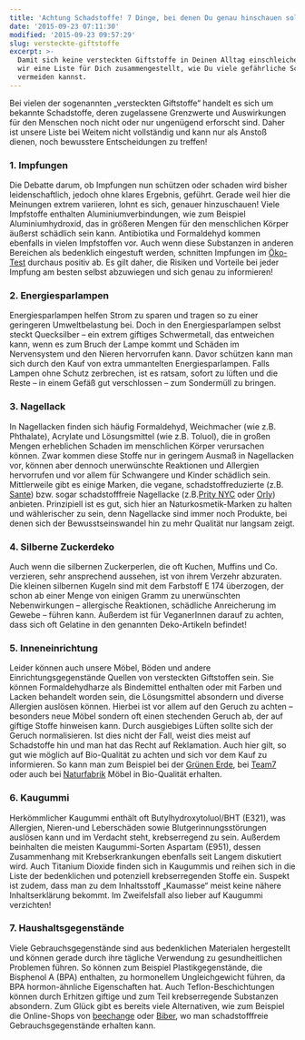 ```yaml
---
title: 'Achtung Schadstoffe! 7 Dinge, bei denen Du genau hinschauen solltest'
date: '2015-09-23 07:11:30'
modified: '2015-09-23 09:57:29'
slug: versteckte-giftstoffe
excerpt: >-
  Damit sich keine versteckten Giftstoffe in Deinen Alltag einschleichen, haben
  wir eine Liste für Dich zusammengestellt, wie Du viele gefährliche Schadstoffe
  vermeiden kannst.
---
```


Bei vielen der sogenannten „versteckten Giftstoffe“ handelt es sich um bekannte Schadstoffe, deren zugelassene Grenzwerte und Auswirkungen für den Menschen noch nicht oder nur ungenügend erforscht sind. Daher ist unsere Liste bei Weitem nicht vollständig und kann nur als Anstoß dienen, noch bewusstere Entscheidungen zu treffen!

### 1\. Impfungen

Die Debatte darum, ob Impfungen nun schützen oder schaden wird bisher leidenschaftlich, jedoch ohne klares Ergebnis, geführt. Gerade weil hier die Meinungen extrem variieren, lohnt es sich, genauer hinzuschauen! Viele Impfstoffe enthalten Aluminiumverbindungen, wie zum Beispiel Aluminiumhydroxid, das in größeren Mengen für den menschlichen Körper äußerst schädlich sein kann. Antibiotika und Formaldehyd kommen ebenfalls in vielen Impfstoffen vor. Auch wenn diese Substanzen in anderen Bereichen als bedenklich eingestuft werden, schnitten Impfungen im [Öko-Test](http://www.oekotest.de/cgi/index.cgi?artnr=96857&bernr=07) durchaus positiv ab. Es gilt daher, die Risiken und Vorteile bei jeder Impfung am besten selbst abzuwiegen und sich genau zu informieren!

### 2\. Energiesparlampen

Energiesparlampen helfen Strom zu sparen und tragen so zu einer geringeren Umweltbelastung bei. Doch in den Energiesparlampen selbst steckt Quecksilber – ein extrem giftiges Schwermetall, das entweichen kann, wenn es zum Bruch der Lampe kommt und Schäden im Nervensystem und den Nieren hervorrufen kann. Davor schützen kann man sich durch den Kauf von extra ummantelten Energiesparlampen. Falls Lampen ohne Schutz zerbrechen, ist es ratsam, sofort zu lüften und die Reste – in einem Gefäß gut verschlossen – zum Sondermüll zu bringen.

### 3\. Nagellack

In Nagellacken finden sich häufig Formaldehyd, Weichmacher (wie z.B. Phthalate), Acrylate und Lösungsmittel (wie z.B. Toluol), die in großen Mengen erheblichen Schaden im menschlichen Körper verursachen können. Zwar kommen diese Stoffe nur in geringem Ausmaß in Nagellacken vor, können aber dennoch unerwünschte Reaktionen und Allergien hervorrufen und vor allem für Schwangere und Kinder schädlich sein. Mittlerweile gibt es einige Marken, die vegane, schadstoffreduzierte (z.B. [Sante](http://www.sante.de/de/produkte/dekorative-kosmetik/fuer-die-haende/)) bzw. sogar schadstofffreie Nagellacke (z.B.[Prity NYC](http://www.pritinyc.com/) oder [Orly](http://www.orlybeauty.de/shop/)) anbieten. Prinzipiell ist es gut, sich hier an Naturkosmetik-Marken zu halten und wählerischer zu sein, denn Nagellacke sind immer noch Produkte, bei denen sich der Bewusstseinswandel hin zu mehr Qualität nur langsam zeigt.

### 4\. Silberne Zuckerdeko

Auch wenn die silbernen Zuckerperlen, die oft Kuchen, Muffins und Co. verzieren, sehr ansprechend aussehen, ist von ihrem Verzehr abzuraten. Die kleinen silbernen Kugeln sind mit dem Farbstoff E 174 überzogen, der schon ab einer Menge von einigen Gramm zu unerwünschten Nebenwirkungen – allergische Reaktionen, schädliche Anreicherung im Gewebe – führen kann. Außerdem ist für VeganerInnen darauf zu achten, dass sich oft Gelatine in den genannten Deko-Artikeln befindet!

### 5\. Inneneinrichtung

Leider können auch unsere Möbel, Böden und andere Einrichtungsgegenstände Quellen von versteckten Giftstoffen sein. Sie können Formaldehydharze als Bindemittel enthalten oder mit Farben und Lacken behandelt worden sein, die Lösungsmittel absondern und diverse Allergien auslösen können. Hierbei ist vor allem auf den Geruch zu achten – besonders neue Möbel sondern oft einen stechenden Geruch ab, der auf giftige Stoffe hinweisen kann. Durch ausgiebiges Lüften sollte sich der Geruch normalisieren. Ist dies nicht der Fall, weist dies meist auf Schadstoffe hin und man hat das Recht auf Reklamation. Auch hier gilt, so gut wie möglich auf Bio-Qualität zu achten und sich vor dem Kauf zu informieren. So kann man zum Beispiel bei der [Grünen Erde](http://www.grueneerde.com), bei [Team7](http://www.team7.at/) oder auch bei [Naturfabrik](http://www.naturfabrik.at/) Möbel in Bio-Qualität erhalten.

### 6\. Kaugummi

Herkömmlicher Kaugummi enthält oft Butylhydroxytoluol/BHT (E321), was Allergien, Nieren-und Leberschäden sowie Blutgerinnungsstörungen auslösen kann und im Verdacht steht, krebserregend zu sein. Außerdem beinhalten die meisten Kaugummi-Sorten Aspartam (E951), dessen Zusammenhang mit Krebserkrankungen ebenfalls seit Langem diskutiert wird. Auch Titanium Dioxide finden sich in Kaugummis und reihen sich in die Liste der bedenklichen und potenziell krebserregenden Stoffe ein. Suspekt ist zudem, dass man zu dem Inhaltsstoff „Kaumasse“ meist keine nähere Inhaltserklärung bekommt. Im Zweifelsfall also lieber auf Kaugummi verzichten!

### 7\. Haushaltsgegenstände

Viele Gebrauchsgegenstände sind aus bedenklichen Materialen hergestellt und können gerade durch ihre tägliche Verwendung zu gesundheitlichen Problemen führen. So können zum Beispiel Plastikgegenstände, die Bisphenol A (BPA) enthalten, zu hormonellem Ungleichgewicht führen, da BPA hormon-ähnliche Eigenschaften hat. Auch Teflon-Beschichtungen können durch Erhitzen giftige und zum Teil krebserregende Substanzen absondern. Zum Glück gibt es bereits viele Alternativen, wie zum Beispiel die Online-Shops von [beechange](http://www.beechange.com/) oder [Biber](https://www.biber.com/), wo man schadstofffreie Gebrauchsgegenstände erhalten kann.
